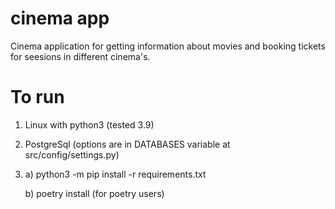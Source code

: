 # cinema app
Cinema application for getting information about movies and booking tickets for seesions in different cinema's.

# To run

1)  Linux with python3 (tested 3.9)

2) PostgreSql (options are in DATABASES variable at src/config/settings.py)

3)
    a) python3 -m pip install -r requirements.txt 
    
    b) poetry install (for poetry users)

